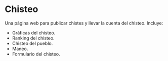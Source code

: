# Chisteo

Una página web para publicar chistes y llevar la cuenta del chisteo. Incluye:

-   Gráficas del chisteo.
-   Ranking del chisteo.
-   Chisteo del pueblo.
-   Maneo.
-   Formulario del chisteo.
